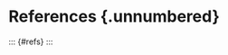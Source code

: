 <!-- # Quesnel-Bowron Watershed (<add indigenous name 1 | add indigenous name 2) Connectivity Remediation Plan: 2024 - <year> {-} -->

# References {.unnumbered}

::: {#refs}
:::
